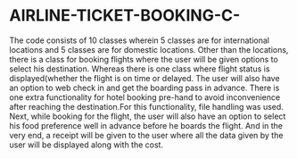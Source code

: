 # AIRLINE-TICKET-BOOKING-C-
The code consists of 10 classes wherein 5 classes are for international locations and 5 classes are for domestic locations. Other than the locations, there is a class for booking flights where the user will be given options to select his destination. Whereas there is one class where flight status is displayed(whether the flight is on time or delayed. The user will also have an option to web check in and get the boarding pass in advance. There is one extra functionality for hotel booking pre-hand to avoid inconvenience after reaching the destination.For this functionality, file handling was used. Next, while booking for the flight, the user will also have an option to select his food preference well in advance before he boards the flight. And in the very end, a receipt will be given to the user where all the data given by the user will be displayed along with the cost.
